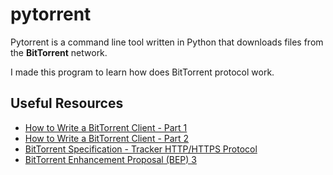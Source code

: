 
# pytorrent

Pytorrent is a command line tool written in Python that downloads files from the **BitTorrent** network.

I made this program to learn how does BitTorrent protocol work.

## Useful Resources

- [How to Write a BitTorrent Client - Part 1](http://www.kristenwidman.com/blog/33/how-to-write-a-bittorrent-client-part-1/)
- [How to Write a BitTorrent Client - Part 2](http://www.kristenwidman.com/blog/71/how-to-write-a-bittorrent-client-part-2/)
- [BitTorrent Specification - Tracker HTTP/HTTPS Protocol](https://wiki.theory.org/BitTorrentSpecification)
- [BitTorrent Enhancement Proposal (BEP) 3](http://bittorrent.org/beps/bep_0003.html)
